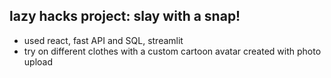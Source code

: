 ## lazy hacks project: slay with a snap!
- used react, fast API and SQL, streamlit
- try on different clothes with a custom cartoon avatar created with photo upload
